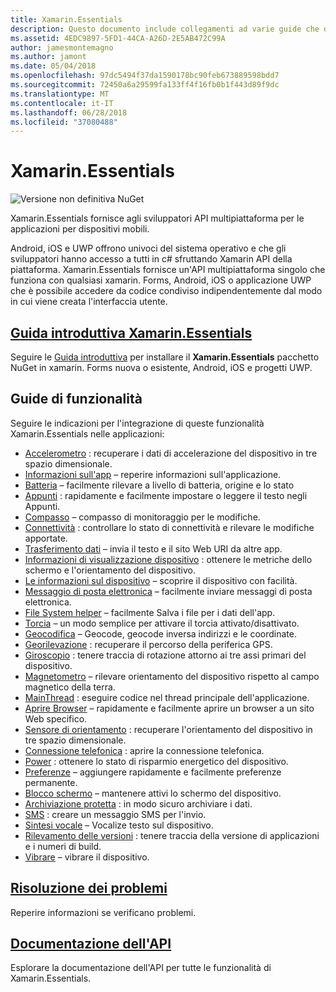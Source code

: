```yaml
---
title: Xamarin.Essentials
description: Questo documento include collegamenti ad varie guide che descrivono Xamarin.Essentials, che consente agli sviluppatori con API multipiattaforma per le applicazioni per dispositivi mobili.
ms.assetid: 4EDC9897-5FD1-44CA-A26D-2E5AB472C99A
author: jamesmontemagno
ms.author: jamont
ms.date: 05/04/2018
ms.openlocfilehash: 97dc5494f37da1590178bc90feb673889598bdd7
ms.sourcegitcommit: 72450a6a29599fa133ff4f16fb0b1f443d89f9dc
ms.translationtype: MT
ms.contentlocale: it-IT
ms.lasthandoff: 06/28/2018
ms.locfileid: "37080488"
---
```

# <a name="xamarinessentials"></a>Xamarin.Essentials

![Versione non definitiva NuGet](~/media/shared/pre-release.png)

Xamarin.Essentials fornisce agli sviluppatori API multipiattaforma per le applicazioni per dispositivi mobili.

Android, iOS e UWP offrono univoci del sistema operativo e che gli sviluppatori hanno accesso a tutti in c# sfruttando Xamarin API della piattaforma. Xamarin.Essentials fornisce un'API multipiattaforma singolo che funziona con qualsiasi xamarin. Forms, Android, iOS o applicazione UWP che è possibile accedere da codice condiviso indipendentemente dal modo in cui viene creata l'interfaccia utente.

## <a name="get-started-with-xamarinessentialsget-startedmdcontextxamarinxamarin-forms"></a>[Guida introduttiva Xamarin.Essentials](get-started.md?context=xamarin/xamarin-forms)

Seguire le [Guida introduttiva](get-started.md) per installare il **Xamarin.Essentials** pacchetto NuGet in xamarin. Forms nuova o esistente, Android, iOS e progetti UWP.

## <a name="feature-guides"></a>Guide di funzionalità

Seguire le indicazioni per l'integrazione di queste funzionalità Xamarin.Essentials nelle applicazioni:

* [Accelerometro](accelerometer.md?context=xamarin/xamarin-forms) : recuperare i dati di accelerazione del dispositivo in tre spazio dimensionale.
* [Informazioni sull'app](app-information.md?context=xamarin/xamarin-forms) – reperire informazioni sull'applicazione.
* [Batteria](battery.md?context=xamarin/xamarin-forms) – facilmente rilevare a livello di batteria, origine e lo stato
* [Appunti](clipboard.md?context=xamarin/xamarin-forms) : rapidamente e facilmente impostare o leggere il testo negli Appunti.
* [Compasso](compass.md?context=xamarin/xamarin-forms) – compasso di monitoraggio per le modifiche.
* [Connettività](connectivity.md?context=xamarin/xamarin-forms) : controllare lo stato di connettività e rilevare le modifiche apportate.
* [Trasferimento dati](data-transfer.md?context=xamarin/xamarin-forms) – invia il testo e il sito Web URI da altre app.
* [Informazioni di visualizzazione dispositivo](device-display.md?context=xamarin/xamarin-forms) : ottenere le metriche dello schermo e l'orientamento del dispositivo.
* [Le informazioni sul dispositivo](device-information.md?context=xamarin/xamarin-forms) – scoprire il dispositivo con facilità.
* [Messaggio di posta elettronica](email.md?context=xamarin/xamarin-forms) – facilmente inviare messaggi di posta elettronica.
* [File System helper](file-system-helpers.md?context=xamarin/xamarin-forms) – facilmente Salva i file per i dati dell'app.
* [Torcia](flashlight.md?context=xamarin/xamarin-forms) – un modo semplice per attivare il torcia attivato/disattivato.
* [Geocodifica](geocoding.md?context=xamarin/xamarin-forms) – Geocode, geocode inversa indirizzi e le coordinate.
* [Georilevazione](geolocation.md?context=xamarin/xamarin-forms) : recuperare il percorso della periferica GPS.
* [Giroscopio](gyroscope.md?context=xamarin/xamarin-forms) : tenere traccia di rotazione attorno ai tre assi primari del dispositivo.
* [Magnetometro](magnetometer.md?context=xamarin/xamarin-forms) – rilevare orientamento del dispositivo rispetto al campo magnetico della terra.
* [MainThread](main-thread.md?content=xamarin/xamarin-forms) : eseguire codice nel thread principale dell'applicazione. 
* [Aprire Browser](open-browser.md?context=xamarin/xamarin-forms) – rapidamente e facilmente aprire un browser a un sito Web specifico.
* [Sensore di orientamento](orientation-sensor.md?context=xamarin/xamarin-forms) : recuperare l'orientamento del dispositivo in tre spazio dimensionale.
* [Connessione telefonica](phone-dialer.md?context=xamarin/xamarin-forms) : aprire la connessione telefonica.
* [Power](power.md?context=xamarin/xamarin-forms) : ottenere lo stato di risparmio energetico del dispositivo.
* [Preferenze](preferences.md?context=xamarin/xamarin-forms) – aggiungere rapidamente e facilmente preferenze permanente.
* [Blocco schermo](screen-lock.md?context=xamarin/xamarin-forms) – mantenere attivi lo schermo del dispositivo.
* [Archiviazione protetta](secure-storage.md?context=xamarin/xamarin-forms) : in modo sicuro archiviare i dati.
* [SMS](sms.md?context=xamarin/xamarin-forms) : creare un messaggio SMS per l'invio.
* [Sintesi vocale](text-to-speech.md?context=xamarin/xamarin-forms) – Vocalize testo sul dispositivo.
* [Rilevamento delle versioni](version-tracking.md?context=xamarin/xamarin-forms) : tenere traccia della versione di applicazioni e i numeri di build.
* [Vibrare](vibrate.md?context=xamarin/xamarin-forms) – vibrare il dispositivo.

## <a name="troubleshootingtroubleshootingmdcontextxamarinxamarin-forms"></a>[Risoluzione dei problemi](troubleshooting.md?context=xamarin/xamarin-forms)

Reperire informazioni se verificano problemi.

## <a name="api-documentationxrefxamarinessentials"></a>[Documentazione dell'API](xref:Xamarin.Essentials)

Esplorare la documentazione dell'API per tutte le funzionalità di Xamarin.Essentials.
